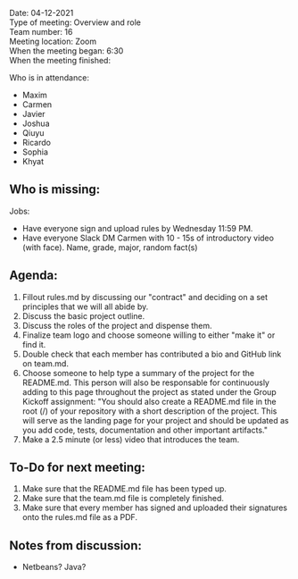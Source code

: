 Date: 04-12-2021 <br>
Type of meeting: Overview and role <br>
Team number: 16 <br>
Meeting location: Zoom <br>
When the meeting began: 6:30 <br> 
When the meeting finished:

Who is in attendance:
- Maxim
- Carmen
- Javier
- Joshua
- Qiuyu
- Ricardo
- Sophia
- Khyat

Who is missing:
- 

Jobs: 
- Have everyone sign and upload rules by Wednesday 11:59 PM.
- Have everyone Slack DM Carmen with 10 - 15s of introductory video (with face). Name, grade, major, random fact(s)

## Agenda:
1. Fillout rules.md by discussing our "contract" and deciding on a set principles that we will all abide by.
2. Discuss the basic project outline.
3. Discuss the roles of the project and dispense them.
4. Finalize team logo and choose someone willing to either "make it" or find it.
5. Double check that each member has contributed a bio and GitHub link on team.md.
6. Choose someone to help type a summary of the project for the README.md. This person will also be responsable for continuously adding to this page throughout the project as stated under the Group Kickoff assignment: "You should also create a README.md file in the root (/) of your repository with a short description of the project. This will serve as the landing page for your project and should be updated as you add code, tests, documentation and other important artifacts."
7. Make a 2.5 minute (or less) video that introduces the team.

## To-Do for next meeting:
1. Make sure that the README.md file has been typed up.
2. Make sure that the team.md file is completely finished.
3. Make sure that every member has signed and uploaded their signatures onto the rules.md file as a PDF.

## Notes from discussion:
- Netbeans? Java?
